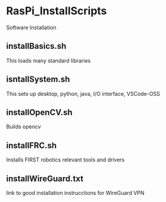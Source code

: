 # RasPi_InstallScripts
Software Installation

## installBasics.sh
This loads many standard libraries

## isntallSystem.sh
This sets up desktop, python, java, I/O interface, VSCode-OSS

## installOpenCV.sh
Builds opencv

## installFRC.sh
Installs FIRST robotics relevant tools and drivers

## installWireGuard.txt
link to good installation instrucctions for WireGuard VPN
